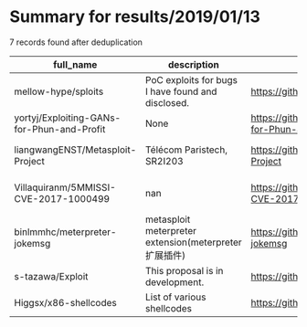 
# Summary for results/2019/01/13
    
7 records found after deduplication

| full_name | description | html_url | matched_list | matched_count | pushed_at | size | stargazers_count | language | forks_count | vul_ids |
|--------------------------------------------|---------------------------------------------------|---------------------------------------------------------------|----------------------------------|-----------------|---------------------------|--------|--------------------|------------|---------------|----------------------|
| mellow-hype/sploits | PoC exploits for bugs I have found and disclosed. | https://github.com/mellow-hype/sploits | ['exploit', 'sploit'] | 2 | 2019-01-13 18:46:33+00:00 | 16 | 1 | Python | 0 | [] |
| yortyj/Exploiting-GANs-for-Phun-and-Profit | None | https://github.com/yortyj/Exploiting-GANs-for-Phun-and-Profit | ['exploit'] | 1 | 2019-01-13 19:57:35+00:00 | 488 | 0 | | 0 | [] |
| liangwangENST/Metasploit-Project | Télécom Paristech, SR2I203 | https://github.com/liangwangENST/Metasploit-Project | ['metasploit module OR payload'] | 1 | 2019-01-13 17:09:48+00:00 | 26595 | 0 | | 0 | [] |
| Villaquiranm/5MMISSI-CVE-2017-1000499 | nan | https://github.com/Villaquiranm/5MMISSI-CVE-2017-1000499 | ['cve-2'] | 1 | 2019-01-13 11:38:08+00:00 | 10 | 0 | HTML | 0 | ['CVE-2017-1000499'] |
| binlmmhc/meterpreter-jokemsg | metasploit meterpreter extension(meterpreter扩展插件) | https://github.com/binlmmhc/meterpreter-jokemsg | ['metasploit module OR payload'] | 1 | 2019-01-13 06:24:13+00:00 | 43 | 1 | C | 0 | [] |
| s-tazawa/Exploit | This proposal is in development. | https://github.com/s-tazawa/Exploit | ['exploit'] | 1 | 2019-01-13 07:21:46+00:00 | 8082 | 0 | Python | 0 | [] |
| Higgsx/x86-shellcodes | List of various shellcodes | https://github.com/Higgsx/x86-shellcodes | ['shellcode'] | 1 | 2019-01-13 16:48:09+00:00 | 8 | 0 | Assembly | 0 | [] |
